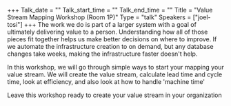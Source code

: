 +++
Talk_date = ""
Talk_start_time = ""
Talk_end_time = ""
Title = "Value Stream Mapping Workshop (Room 1P)"
Type = "talk"
Speakers = ["joel-tosi"]
+++
The work we do is part of a larger system with a goal of ultimately delivering value to a person.  Understanding how all of those pieces fit together helps us make better decisions on where to improve. If we automate the infrastructure creation to on demand, but any database changes take weeks, making the infrastructure faster doesn't help.

In this workshop, we will go through simple ways to start your mapping your value stream.  We will create the value stream, calculate lead time and cycle time, look at efficiency, and also look at how to handle 'machine time'

Leave this workshop ready to create your value stream in your organization
